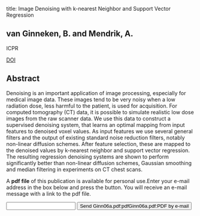 title: Image Denoising with k-nearest Neighbor and Support Vector Regression

## van Ginneken, B. and Mendrik, A.
ICPR

<a href="https://doi.org/10.1109/ICPR.2006.685">DOI</a>

## Abstract
Denoising is an important application of image processing, especially for medical image data. These images tend to be very noisy when a low radiation dose, less harmful to the patient, is used for acquisition. For computed tomography (CT) data, it is possible to simulate realistic low dose images from the raw scanner data. We use this data to construct a supervised denoising system, that learns an optimal mapping from input features to denoised voxel values. As input features we use several general filters and the output of existing standard noise reduction filters, notably non-linear diffusion schemes. After feature selection, these are mapped to the denoised values by k-nearest neighbor and support vector regression. The resulting regression denoising systems are shown to perform significantly better than non-linear diffusion schemes, Gaussian smoothing and median filtering in experiments on CT chest scans.

A <b>pdf file</b> of this publication is available for personal use.Enter your e-mail address in the box below and press the button. You will receive an e-mail message with a link to the pdf file.
<form action="sender.php">  <input type="text" name="email">  <input type="submit" value="Send Ginn06a.pdf:pdfGinn06a.pdf:PDF by e-mail"></form>